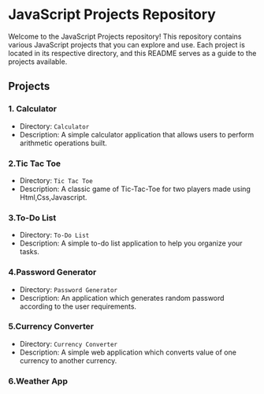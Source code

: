 # JavaScript Projects Repository

Welcome to the JavaScript Projects repository! This repository contains various JavaScript projects that you can explore and use. Each project is located in its respective directory, and this README serves as a guide to the projects available.

## Projects

### 1. Calculator
- Directory: `Calculator`
- Description: A simple calculator application that allows users to perform arithmetic operations built.


### 2.Tic Tac Toe
- Directory: `Tic Tac Toe`
- Description: A classic game of Tic-Tac-Toe for two players made using Html,Css,Javascript.
  

### 3.To-Do List
- Directory: `To-Do List`
- Description: A simple to-do list application to help you organize your tasks.


### 4.Password Generator
- Directory: `Password Generator`
- Description: An application which generates random password according to the user requirements.


### 5.Currency Converter
- Directory: `Currency Converter`
- Description: A simple web application which converts value of one currency to another currency.


### 6.Weather App



